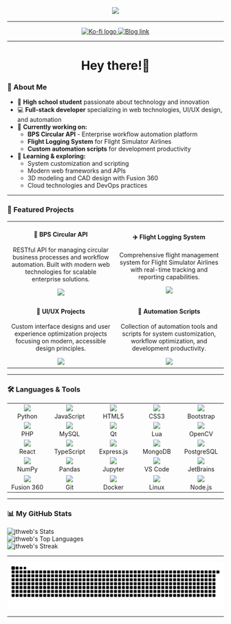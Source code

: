 <div align="center">
  <img src="JThweb.png" />
</div>

---

<div align="center">
  <a href="https://ko-fi.com/jthweb" target="_blank">
    <img src="https://img.shields.io/badge/Support%20Me-Ko--fi-F16061?style=for-the-badge&logo=ko-fi&logoColor=white" height="25" alt="Ko-fi logo" />
  </a>
  <a href="https://blogs.mtdv.me/blog/posts/jthweb" target="_blank">
    <img src="https://img.shields.io/badge/Blog-Read%20More-blue?style=for-the-badge&logo=hashnode&logoColor=white" height="25" alt="Blog link" />
  </a>
</div>

----

<h1 align="center">Hey there!👋</h1>

### 🚀 About Me

- 🏫 **High school student** passionate about technology and innovation
- 💻 **Full-stack developer** specializing in web technologies, UI/UX design, and automation
- 🔨 **Currently working on:**
  - **BPS Circular API** - Enterprise workflow automation platform
  - **Flight Logging System** for Flight Simulator Airlines
  - **Custom automation scripts** for development productivity
- 🎯 **Learning & exploring:**
  - System customization and scripting
  - Modern web frameworks and APIs
  - 3D modeling and CAD design with Fusion 360
  - Cloud technologies and DevOps practices

---

### 🚀 Featured Projects

<div align="center">
  <table>
    <tr>
      <td align="center" width="300">
        <h4>🔄 BPS Circular API</h4>
        <p>RESTful API for managing circular business processes and workflow automation. Built with modern web technologies for scalable enterprise solutions.</p>
        <img src="https://img.shields.io/badge/Status-Active-brightgreen?style=for-the-badge" />
      </td>
      <td align="center" width="300">
        <h4>✈️ Flight Logging System</h4>
        <p>Comprehensive flight management system for Flight Simulator Airlines with real-time tracking and reporting capabilities.</p>
        <img src="https://img.shields.io/badge/Status-In%20Development-yellow?style=for-the-badge" />
      </td>
    </tr>
    <tr>
      <td align="center" width="300">
        <h4>🎨 UI/UX Projects</h4>
        <p>Custom interface designs and user experience optimization projects focusing on modern, accessible design principles.</p>
        <img src="https://img.shields.io/badge/Status-Ongoing-blue?style=for-the-badge" />
      </td>
      <td align="center" width="300">
        <h4>🤖 Automation Scripts</h4>
        <p>Collection of automation tools and scripts for system customization, workflow optimization, and development productivity.</p>
        <img src="https://img.shields.io/badge/Status-Active-brightgreen?style=for-the-badge" />
      </td>
    </tr>
  </table>
</div>

---

### 🛠️ Languages & Tools

<div align="center">
  <table>
    <tr>
      <td align="center" width="100"><img src="https://cdn.jsdelivr.net/gh/devicons/devicon/icons/python/python-original.svg" height="50"/><br>Python</td>
      <td align="center" width="100"><img src="https://cdn.jsdelivr.net/gh/devicons/devicon/icons/javascript/javascript-original.svg" height="50"/><br>JavaScript</td>
      <td align="center" width="100"><img src="https://cdn.jsdelivr.net/gh/devicons/devicon/icons/html5/html5-original.svg" height="50"/><br>HTML5</td>
      <td align="center" width="100"><img src="https://cdn.jsdelivr.net/gh/devicons/devicon/icons/css3/css3-original.svg" height="50"/><br>CSS3</td>
      <td align="center" width="100"><img src="https://cdn.jsdelivr.net/gh/devicons/devicon/icons/bootstrap/bootstrap-original.svg" height="50"/><br>Bootstrap</td>
    </tr>
    <tr>
      <td align="center" width="100"><img src="https://cdn.jsdelivr.net/gh/devicons/devicon/icons/php/php-original.svg" height="50"/><br>PHP</td>
      <td align="center" width="100"><img src="https://cdn.jsdelivr.net/gh/devicons/devicon/icons/mysql/mysql-original.svg" height="50"/><br>MySQL</td>
      <td align="center" width="100"><img src="https://cdn.jsdelivr.net/gh/devicons/devicon/icons/qt/qt-original.svg" height="50"/><br>Qt</td>
      <td align="center" width="100"><img src="https://cdn.jsdelivr.net/gh/devicons/devicon/icons/lua/lua-original.svg" height="50"/><br>Lua</td>
      <td align="center" width="100"><img src="https://cdn.jsdelivr.net/gh/devicons/devicon/icons/opencv/opencv-original.svg" height="50"/><br>OpenCV</td>
    </tr>
    <tr>
      <td align="center" width="100"><img src="https://cdn.jsdelivr.net/gh/devicons/devicon/icons/react/react-original.svg" height="50"/><br>React</td>
      <td align="center" width="100"><img src="https://cdn.jsdelivr.net/gh/devicons/devicon/icons/typescript/typescript-original.svg" height="50"/><br>TypeScript</td>
      <td align="center" width="100"><img src="https://cdn.jsdelivr.net/gh/devicons/devicon/icons/express/express-original.svg" height="50"/><br>Express.js</td>
      <td align="center" width="100"><img src="https://cdn.jsdelivr.net/gh/devicons/devicon/icons/mongodb/mongodb-original.svg" height="50"/><br>MongoDB</td>
      <td align="center" width="100"><img src="https://cdn.jsdelivr.net/gh/devicons/devicon/icons/postgresql/postgresql-original.svg" height="50"/><br>PostgreSQL</td>
    </tr>
    <tr>
      <td align="center" width="100"><img src="https://cdn.jsdelivr.net/gh/devicons/devicon/icons/numpy/numpy-original.svg" height="50"/><br>NumPy</td>
      <td align="center" width="100"><img src="https://cdn.jsdelivr.net/gh/devicons/devicon/icons/pandas/pandas-original.svg" height="50"/><br>Pandas</td>
      <td align="center" width="100"><img src="https://cdn.jsdelivr.net/gh/devicons/devicon/icons/jupyter/jupyter-original.svg" height="50"/><br>Jupyter</td>
      <td align="center" width="100"><img src="https://cdn.jsdelivr.net/gh/devicons/devicon/icons/vscode/vscode-original.svg" height="50"/><br>VS Code</td>
      <td align="center" width="100"><img src="https://cdn.jsdelivr.net/gh/devicons/devicon/icons/jetbrains/jetbrains-original.svg" height="50"/><br>JetBrains</td>
    </tr>
    <tr>
      <td align="center" width="100"><img src="https://img.icons8.com/color/48/000000/autodesk-fusion-360.png" height="50"/><br>Fusion 360</td>
      <td align="center" width="100"><img src="https://cdn.jsdelivr.net/gh/devicons/devicon/icons/git/git-original.svg" height="50"/><br>Git</td>
      <td align="center" width="100"><img src="https://cdn.jsdelivr.net/gh/devicons/devicon/icons/docker/docker-original.svg" height="50"/><br>Docker</td>
      <td align="center" width="100"><img src="https://cdn.jsdelivr.net/gh/devicons/devicon/icons/linux/linux-original.svg" height="50"/><br>Linux</td>
      <td align="center" width="100"><img src="https://cdn.jsdelivr.net/gh/devicons/devicon/icons/nodejs/nodejs-original.svg" height="50"/><br>Node.js</td>
    </tr>
  </table>
</div>

---

### 📊 My GitHub Stats

  ![jthweb's Stats](https://github-readme-stats.vercel.app/api?username=jthweb&theme=vue-dark&show_icons=true&hide_border=true&count_private=true)<br>
  ![jthweb's Top Languages](https://github-readme-stats.vercel.app/api/top-langs/?username=jthweb&theme=vue-dark&show_icons=true&hide_border=true&layout=compact)<br>
  ![jthweb's Streak](https://github-readme-streak-stats.herokuapp.com/?user=jthweb&theme=vue-dark&hide_border=true)

---

![snake gif](https://github.com/JThweb/JThweb/blob/output/github-contribution-grid-snake.svg)

---
